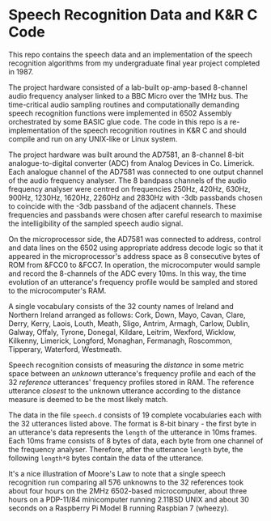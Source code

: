 # Speech Recognition Data and K&R C Code

This repo contains the speech data and an implementation of the speech recognition algorithms from my undergraduate final year project completed in 1987.

The project hardware consisted of a lab-built op-amp-based 8-channel audio frequency analyser linked to a BBC Micro over the 1MHz bus. The time-critical audio sampling routines and computationally demanding speech recognition functions were implemented in 6502 Assembly orchestrated by some BASIC glue code. The code in this repo is a re-implementation of the speech recognition routines in K&R C and should compile and run on any UNIX-like or Linux system.

The project hardware was built around the AD7581, an 8-channel 8-bit analogue-to-digital converter (ADC) from Analog Devices in Co. Limerick. Each analogue channel of the AD7581 was connected to one output channel of the audio frequency analyser. The 8 bandpass channels of the audio frequency analyser were centred on frequencies 250Hz, 420Hz, 630Hz, 900Hz, 1230Hz, 1620Hz, 2260Hz and 2830Hz with -3db passbands chosen to coincide with the -3db passband of the adjacent channels. These frequencies and passbands were chosen after careful research to maximise the intelligibility of the sampled speech audio signal.

On the microprocessor side, the AD7581 was connected to address, control and data lines on the 6502 using appropriate address decode logic so that it appeared in the microprocessor's address space as 8 consecutive bytes of ROM from &FCC0 to &FCC7. In operation, the microcomputer would sample and record the 8-channels of the ADC every 10ms. In this way, the time evolution of an utterance's frequency profile would be sampled and stored to the microcomputer's RAM.

A single vocabulary consists of the 32 county names of Ireland and Northern Ireland arranged as follows: Cork, Down, Mayo, Cavan, Clare, Derry, Kerry, Laois, Louth, Meath, Sligo, Antrim, Armagh, Carlow, Dublin, Galway, Offaly, Tyrone, Donegal, Kildare, Leitrim, Wexford, Wicklow, Kilkenny, Limerick, Longford, Monaghan, Fermanagh, Roscommon, Tipperary, Waterford, Westmeath.

Speech recognition consists of measuring the *distance* in some metric space between an *unknown* utterance's frequency profile and each of the 32 *reference* utterances' frequency profiles stored in RAM. The reference utterance *closest* to the unknown utterance according to the distance measure is deemed to be the most likely match.

The data in the file `speech.d` consists of 19 complete vocabularies each with the 32 utterances listed above. The format is 8-bit binary - the first byte in an utterance's data represents the `length` of the utterance in 10ms frames. Each 10ms frame consists of 8 bytes of data, each byte from one channel of the frequency analyser. Therefore, after the utterance `length` byte, the following `length*8` bytes contain the data of the utterance.

It's a nice illustration of Moore's Law to note that a single speech recognition run comparing all 576 unknowns to the 32 references took about four hours on the 2MHz 6502-based microcomputer, about three hours on a PDP-11/84 minicomputer running 2.11BSD UNIX and about 30 seconds on a Raspberry Pi Model B running Raspbian 7 (wheezy).
